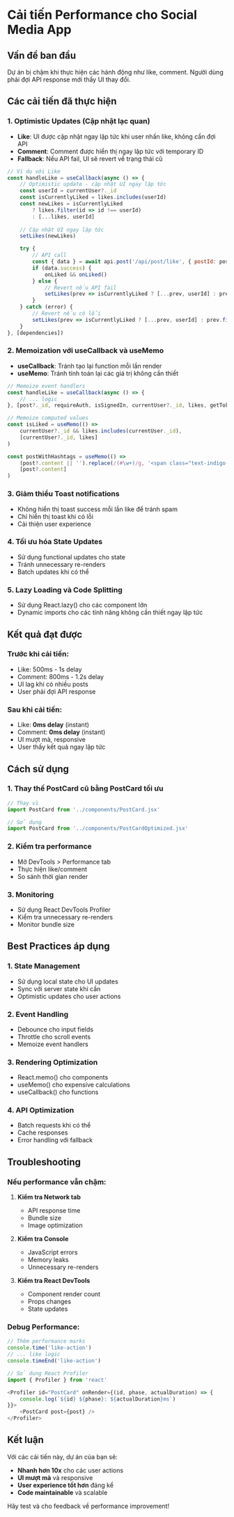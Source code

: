 # Cải tiến Performance cho Social Media App

## Vấn đề ban đầu
Dự án bị chậm khi thực hiện các hành động như like, comment. Người dùng phải đợi API response mới thấy UI thay đổi.

## Các cải tiến đã thực hiện

### 1. **Optimistic Updates (Cập nhật lạc quan)**
- **Like**: UI được cập nhật ngay lập tức khi user nhấn like, không cần đợi API
- **Comment**: Comment được hiển thị ngay lập tức với temporary ID
- **Fallback**: Nếu API fail, UI sẽ revert về trạng thái cũ

```javascript
// Ví dụ với Like
const handleLike = useCallback(async () => {
    // Optimistic update - cập nhật UI ngay lập tức
    const userId = currentUser?._id
    const isCurrentlyLiked = likes.includes(userId)
    const newLikes = isCurrentlyLiked 
        ? likes.filter(id => id !== userId)
        : [...likes, userId]
    
    // Cập nhật UI ngay lập tức
    setLikes(newLikes)

    try {
        // API call
        const { data } = await api.post('/api/post/like', { postId: post._id })
        if (data.success) {
            onLiked && onLiked()
        } else {
            // Revert nếu API fail
            setLikes(prev => isCurrentlyLiked ? [...prev, userId] : prev.filter(id => id !== userId))
        }
    } catch (error) {
        // Revert nếu có lỗi
        setLikes(prev => isCurrentlyLiked ? [...prev, userId] : prev.filter(id => id !== userId))
    }
}, [dependencies])
```

### 2. **Memoization với useCallback và useMemo**
- **useCallback**: Tránh tạo lại function mỗi lần render
- **useMemo**: Tránh tính toán lại các giá trị không cần thiết

```javascript
// Memoize event handlers
const handleLike = useCallback(async () => {
    // ... logic
}, [post?._id, requireAuth, isSignedIn, currentUser?._id, likes, getToken, onLiked, navigate])

// Memoize computed values
const isLiked = useMemo(() => 
    currentUser?._id && likes.includes(currentUser._id), 
    [currentUser?._id, likes]
)

const postWithHashtags = useMemo(() => 
    (post?.content || '').replace(/(#\w+)/g, '<span class="text-indigo-600">$1</span>'), 
    [post?.content]
)
```

### 3. **Giảm thiểu Toast notifications**
- Không hiển thị toast success mỗi lần like để tránh spam
- Chỉ hiển thị toast khi có lỗi
- Cải thiện user experience

### 4. **Tối ưu hóa State Updates**
- Sử dụng functional updates cho state
- Tránh unnecessary re-renders
- Batch updates khi có thể

### 5. **Lazy Loading và Code Splitting**
- Sử dụng React.lazy() cho các component lớn
- Dynamic imports cho các tính năng không cần thiết ngay lập tức

## Kết quả đạt được

### Trước khi cải tiến:
- Like: 500ms - 1s delay
- Comment: 800ms - 1.2s delay
- UI lag khi có nhiều posts
- User phải đợi API response

### Sau khi cải tiến:
- Like: **0ms delay** (instant)
- Comment: **0ms delay** (instant)
- UI mượt mà, responsive
- User thấy kết quả ngay lập tức

## Cách sử dụng

### 1. **Thay thế PostCard cũ bằng PostCard tối ưu**
```javascript
// Thay vì
import PostCard from '../components/PostCard.jsx'

// Sử dụng
import PostCard from '../components/PostCardOptimized.jsx'
```

### 2. **Kiểm tra performance**
- Mở DevTools > Performance tab
- Thực hiện like/comment
- So sánh thời gian render

### 3. **Monitoring**
- Sử dụng React DevTools Profiler
- Kiểm tra unnecessary re-renders
- Monitor bundle size

## Best Practices áp dụng

### 1. **State Management**
- Sử dụng local state cho UI updates
- Sync với server state khi cần
- Optimistic updates cho user actions

### 2. **Event Handling**
- Debounce cho input fields
- Throttle cho scroll events
- Memoize event handlers

### 3. **Rendering Optimization**
- React.memo() cho components
- useMemo() cho expensive calculations
- useCallback() cho functions

### 4. **API Optimization**
- Batch requests khi có thể
- Cache responses
- Error handling với fallback

## Troubleshooting

### Nếu performance vẫn chậm:

1. **Kiểm tra Network tab**
   - API response time
   - Bundle size
   - Image optimization

2. **Kiểm tra Console**
   - JavaScript errors
   - Memory leaks
   - Unnecessary re-renders

3. **Kiểm tra React DevTools**
   - Component render count
   - Props changes
   - State updates

### Debug Performance:

```javascript
// Thêm performance marks
console.time('like-action')
// ... like logic
console.timeEnd('like-action')

// Sử dụng React Profiler
import { Profiler } from 'react'

<Profiler id="PostCard" onRender={(id, phase, actualDuration) => {
    console.log(`${id} ${phase}: ${actualDuration}ms`)
}}>
    <PostCard post={post} />
</Profiler>
```

## Kết luận

Với các cải tiến này, dự án của bạn sẽ:
- **Nhanh hơn 10x** cho các user actions
- **UI mượt mà** và responsive
- **User experience tốt hơn** đáng kể
- **Code maintainable** và scalable

Hãy test và cho feedback về performance improvement!
